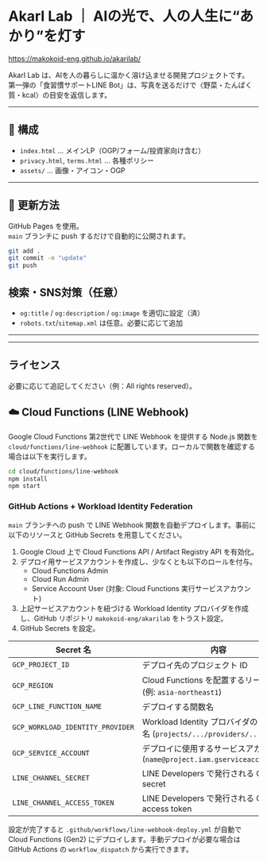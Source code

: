 # AkarI Lab ｜ AIの光で、人の人生に“あかり”を灯す

https://makokoid-eng.github.io/akarilab/

AkarI Lab は、AIを人の暮らしに温かく溶け込ませる開発プロジェクトです。  
第一弾の「食習慣サポートLINE Bot」は、写真を送るだけで〈野菜・たんぱく質・kcal〉の目安を返信します。

---

## 📘 構成
- `index.html` … メインLP（OGP/フォーム/投資家向け含む）
- `privacy.html`, `terms.html` … 各種ポリシー
- `assets/` … 画像・アイコン・OGP

---

## 🧭 更新方法
GitHub Pages を使用。  
`main` ブランチに push するだけで自動的に公開されます。

```bash
git add .
git commit -m "update"
git push
```

## 検索・SNS対策（任意）

- `og:title` / `og:description` / `og:image` を適切に設定（済）
- `robots.txt`/`sitemap.xml` は任意。必要に応じて追加

---


---

## ライセンス
必要に応じて追記してください（例：All rights reserved）。

## ☁️ Cloud Functions (LINE Webhook)
Google Cloud Functions 第2世代で LINE Webhook を提供する Node.js 関数を `cloud/functions/line-webhook` に配置しています。ローカルで関数を確認する場合は以下を実行します。

```bash
cd cloud/functions/line-webhook
npm install
npm start
```

### GitHub Actions + Workload Identity Federation
`main` ブランチへの push で LINE Webhook 関数を自動デプロイします。事前に以下のリソースと GitHub Secrets を用意してください。

1. Google Cloud 上で Cloud Functions API / Artifact Registry API を有効化。
2. デプロイ用サービスアカウントを作成し、少なくとも以下のロールを付与。
   - Cloud Functions Admin
   - Cloud Run Admin
   - Service Account User (対象: Cloud Functions 実行サービスアカウント)
3. 上記サービスアカウントを紐づける Workload Identity プロバイダを作成し、GitHub リポジトリ `makokoid-eng/akarilab` をトラスト設定。
4. GitHub Secrets を設定。

| Secret 名 | 内容 |
| --- | --- |
| `GCP_PROJECT_ID` | デプロイ先のプロジェクト ID |
| `GCP_REGION` | Cloud Functions を配置するリージョン (例: `asia-northeast1`) |
| `GCP_LINE_FUNCTION_NAME` | デプロイする関数名 |
| `GCP_WORKLOAD_IDENTITY_PROVIDER` | Workload Identity プロバイダのリソース名 (`projects/.../providers/...`) |
| `GCP_SERVICE_ACCOUNT` | デプロイに使用するサービスアカウント (`name@project.iam.gserviceaccount.com`) |
| `LINE_CHANNEL_SECRET` | LINE Developers で発行される Channel secret |
| `LINE_CHANNEL_ACCESS_TOKEN` | LINE Developers で発行される Channel access token |

設定が完了すると `.github/workflows/line-webhook-deploy.yml` が自動で Cloud Functions (Gen2) にデプロイします。手動デプロイが必要な場合は GitHub Actions の `workflow_dispatch` から実行できます。
